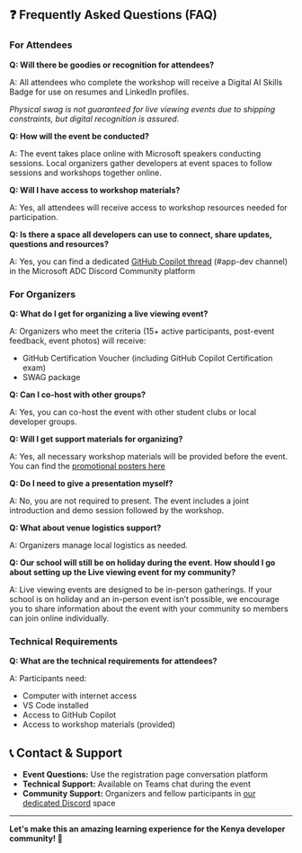 ## ❓ Frequently Asked Questions (FAQ)

### For Attendees

**Q: Will there be goodies or recognition for attendees?**

A: All attendees who complete the workshop will receive a Digital AI Skills Badge for use on resumes and LinkedIn profiles. 

_Physical swag is not guaranteed for live viewing events due to shipping constraints, but digital recognition is assured._

**Q: How will the event be conducted?**

A: The event takes place online with Microsoft speakers conducting sessions. Local organizers gather developers at event spaces to follow sessions and workshops together online.

**Q: Will I have access to workshop materials?**

A: Yes, all attendees will receive access to workshop resources needed for participation.

**Q: Is there a space all developers can use to connect, share updates, questions and resources?**

A: Yes, you can find a dedicated [GitHub Copilot thread](https://discord.com/channels/1282725938659983475/1324628110628618301) (#app-dev channel) in the Microsoft ADC Discord Community platform

### For Organizers

**Q: What do I get for organizing a live viewing event?**

A: Organizers who meet the criteria (15+ active participants, post-event feedback, event photos) will receive:
- GitHub Certification Voucher (including GitHub Copilot Certification exam)
- SWAG package

**Q: Can I co-host with other groups?**

A: Yes, you can co-host the event with other student clubs or local developer groups.

**Q: Will I get support materials for organizing?**

A: Yes, all necessary workshop materials will be provided before the event. You can find the [promotional posters here](https://stdntpartners-my.sharepoint.com/:p:/g/personal/mark_gatere_studentambassadors_com/EUkr5a5inbhGhHktNf3sdF8BYP0YbtT5JputV2lnZvyt2g?e=f9wW1T)

**Q: Do I need to give a presentation myself?**

A: No, you are not required to present. The event includes a joint introduction and demo session followed by the workshop.

**Q: What about venue logistics support?**

A: Organizers manage local logistics as needed.

**Q: Our school will still be on holiday during the event. How should I go about setting up the Live viewing event for my community?**

A: Live viewing events are designed to be in-person gatherings. If your school is on holiday and an in-person event isn’t possible, we encourage you to share information about the event with your community so members can join online individually.

### Technical Requirements

**Q: What are the technical requirements for attendees?**

A: Participants need:
- Computer with internet access
- VS Code installed
- Access to GitHub Copilot
- Access to workshop materials (provided)

## 📞 Contact & Support

- **Event Questions:** Use the registration page conversation platform
- **Technical Support:** Available on Teams chat during the event
- **Community Support:** Organizers and fellow participants in [our dedicated Discord](https://discord.com/channels/1282725938659983475/1324628110628618301) space

---

**Let's make this an amazing learning experience for the Kenya developer community! 🚀**